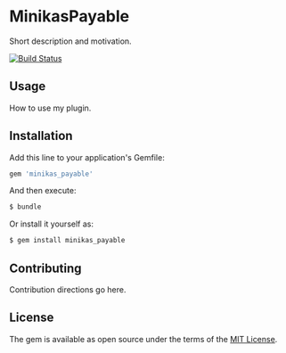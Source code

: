 # MinikasPayable
Short description and motivation.

[![Build Status](https://travis-ci.org/vofo-no/minikas_payable.svg?branch=master)](https://travis-ci.org/vofo-no/minikas_payable)

## Usage
How to use my plugin.

## Installation
Add this line to your application's Gemfile:

```ruby
gem 'minikas_payable'
```

And then execute:
```bash
$ bundle
```

Or install it yourself as:
```bash
$ gem install minikas_payable
```

## Contributing
Contribution directions go here.

## License
The gem is available as open source under the terms of the [MIT License](https://opensource.org/licenses/MIT).
